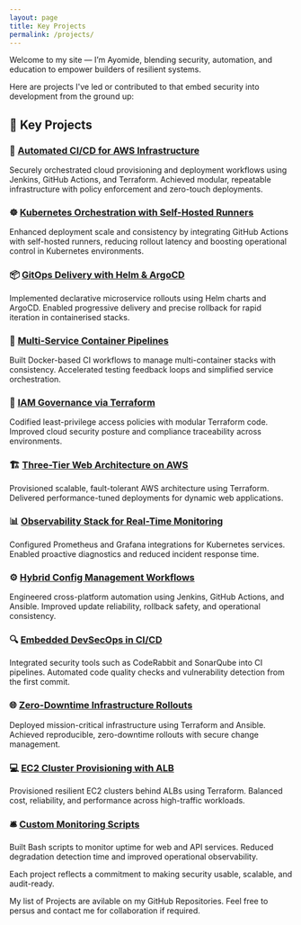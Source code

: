 ```yaml
---
layout: page
title: Key Projects
permalink: /projects/
---
```



Welcome to my site — I’m Ayomide, blending security, automation, and education to empower builders of resilient systems.  

Here are projects I've led or contributed to that embed security into development from the ground up:

## 🔑 Key Projects

### 🚀 [Automated CI/CD for AWS Infrastructure](#automated-ci-cd-for-aws-infrastructure)  
Securely orchestrated cloud provisioning and deployment workflows using Jenkins, GitHub Actions, and Terraform. Achieved modular, repeatable infrastructure with policy enforcement and zero-touch deployments.

### ☸️ [Kubernetes Orchestration with Self-Hosted Runners](#kubernetes-orchestration-with-self-hosted-runners)  
Enhanced deployment scale and consistency by integrating GitHub Actions with self-hosted runners, reducing rollout latency and boosting operational control in Kubernetes environments.

### 📦 [GitOps Delivery with Helm & ArgoCD](#gitops-delivery-with-helm--argocd)  
Implemented declarative microservice rollouts using Helm charts and ArgoCD. Enabled progressive delivery and precise rollback for rapid iteration in containerised stacks.

### 🧪 [Multi-Service Container Pipelines](#multi-service-container-pipelines)  
Built Docker-based CI workflows to manage multi-container stacks with consistency. Accelerated testing feedback loops and simplified service orchestration.

### 🔐 [IAM Governance via Terraform](#iam-governance-via-terraform)  
Codified least-privilege access policies with modular Terraform code. Improved cloud security posture and compliance traceability across environments.

### 🏗️ [Three-Tier Web Architecture on AWS](#three-tier-web-architecture-on-aws)  
Provisioned scalable, fault-tolerant AWS architecture using Terraform. Delivered performance-tuned deployments for dynamic web applications.

### 📊 [Observability Stack for Real-Time Monitoring](#observability-stack-for-real-time-monitoring)  
Configured Prometheus and Grafana integrations for Kubernetes services. Enabled proactive diagnostics and reduced incident response time.

### ⚙️ [Hybrid Config Management Workflows](#hybrid-config-management-workflows)  
Engineered cross-platform automation using Jenkins, GitHub Actions, and Ansible. Improved update reliability, rollback safety, and operational consistency.

### 🔍 [Embedded DevSecOps in CI/CD](#embedded-devsecops-in-ci-cd)  
Integrated security tools such as CodeRabbit and SonarQube into CI pipelines. Automated code quality checks and vulnerability detection from the first commit.

### 🌐 [Zero-Downtime Infrastructure Rollouts](#zero-downtime-infrastructure-rollouts)  
Deployed mission-critical infrastructure using Terraform and Ansible. Achieved reproducible, zero-downtime rollouts with secure change management.

### 💻 [EC2 Cluster Provisioning with ALB](#ec2-cluster-provisioning-with-alb)  
Provisioned resilient EC2 clusters behind ALBs using Terraform. Balanced cost, reliability, and performance across high-traffic workloads.

### 🛎️ [Custom Monitoring Scripts](#custom-monitoring-scripts)  
Built Bash scripts to monitor uptime for web and API services. Reduced degradation detection time and improved operational observability.


Each project reflects a commitment to making security usable, scalable, and audit-ready.


My list of Projects are avilable on my GitHub Repositories. Feel free to persus and contact me for collaboration if required.
